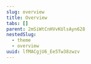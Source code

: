 ```yaml
---
slug: overview
title: Overview
tabs: []
parent: 2mSiWtCnHVvKUlsAyn628
nestedSlug:
  - theme
  - overview
uuid: lfMACgjU6_Ee5Tw38zwzv
---
```

